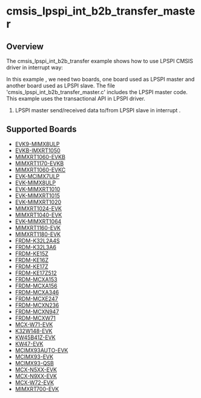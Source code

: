 # cmsis_lpspi_int_b2b_transfer_master

## Overview
The cmsis_lpspi_int_b2b_transfer example shows how to use LPSPI CMSIS driver in interrupt way:

In this example , we need two boards, one board used as LPSPI master and another board used as LPSPI slave.
The file 'cmsis_lpspi_int_b2b_transfer_master.c' includes the LPSPI master code.
This example uses the transactional API in LPSPI driver.

1. LPSPI master send/received data to/from LPSPI slave in interrupt .

## Supported Boards
- [EVK9-MIMX8ULP](../../../../_boards/evk9mimx8ulp/cmsis_driver_examples/lpspi/int_b2b_transfer/master/example_board_readme.md)
- [EVKB-IMXRT1050](../../../../_boards/evkbimxrt1050/cmsis_driver_examples/lpspi/int_b2b_transfer/master/example_board_readme.md)
- [MIMXRT1060-EVKB](../../../../_boards/evkbmimxrt1060/cmsis_driver_examples/lpspi/int_b2b_transfer/master/example_board_readme.md)
- [MIMXRT1170-EVKB](../../../../_boards/evkbmimxrt1170/cmsis_driver_examples/lpspi/int_b2b_transfer/master/example_board_readme.md)
- [MIMXRT1060-EVKC](../../../../_boards/evkcmimxrt1060/cmsis_driver_examples/lpspi/int_b2b_transfer/master/example_board_readme.md)
- [EVK-MCIMX7ULP](../../../../_boards/evkmcimx7ulp/cmsis_driver_examples/lpspi/int_b2b_transfer/master/example_board_readme.md)
- [EVK-MIMX8ULP](../../../../_boards/evkmimx8ulp/cmsis_driver_examples/lpspi/int_b2b_transfer/master/example_board_readme.md)
- [EVK-MIMXRT1010](../../../../_boards/evkmimxrt1010/cmsis_driver_examples/lpspi/int_b2b_transfer/master/example_board_readme.md)
- [EVK-MIMXRT1015](../../../../_boards/evkmimxrt1015/cmsis_driver_examples/lpspi/int_b2b_transfer/master/example_board_readme.md)
- [EVK-MIMXRT1020](../../../../_boards/evkmimxrt1020/cmsis_driver_examples/lpspi/int_b2b_transfer/master/example_board_readme.md)
- [MIMXRT1024-EVK](../../../../_boards/evkmimxrt1024/cmsis_driver_examples/lpspi/int_b2b_transfer/master/example_board_readme.md)
- [MIMXRT1040-EVK](../../../../_boards/evkmimxrt1040/cmsis_driver_examples/lpspi/int_b2b_transfer/master/example_board_readme.md)
- [EVK-MIMXRT1064](../../../../_boards/evkmimxrt1064/cmsis_driver_examples/lpspi/int_b2b_transfer/master/example_board_readme.md)
- [MIMXRT1160-EVK](../../../../_boards/evkmimxrt1160/cmsis_driver_examples/lpspi/int_b2b_transfer/master/example_board_readme.md)
- [MIMXRT1180-EVK](../../../../_boards/evkmimxrt1180/cmsis_driver_examples/lpspi/int_b2b_transfer/master/example_board_readme.md)
- [FRDM-K32L2A4S](../../../../_boards/frdmk32l2a4s/cmsis_driver_examples/lpspi/int_b2b_transfer/master/example_board_readme.md)
- [FRDM-K32L3A6](../../../../_boards/frdmk32l3a6/cmsis_driver_examples/lpspi/int_b2b_transfer/master/example_board_readme.md)
- [FRDM-KE15Z](../../../../_boards/frdmke15z/cmsis_driver_examples/lpspi/int_b2b_transfer/master/example_board_readme.md)
- [FRDM-KE16Z](../../../../_boards/frdmke16z/cmsis_driver_examples/lpspi/int_b2b_transfer/master/example_board_readme.md)
- [FRDM-KE17Z](../../../../_boards/frdmke17z/cmsis_driver_examples/lpspi/int_b2b_transfer/master/example_board_readme.md)
- [FRDM-KE17Z512](../../../../_boards/frdmke17z512/cmsis_driver_examples/lpspi/int_b2b_transfer/master/example_board_readme.md)
- [FRDM-MCXA153](../../../../_boards/frdmmcxa153/cmsis_driver_examples/lpspi/int_b2b_transfer/master/example_board_readme.md)
- [FRDM-MCXA156](../../../../_boards/frdmmcxa156/cmsis_driver_examples/lpspi/int_b2b_transfer/master/example_board_readme.md)
- [FRDM-MCXA346](../../../../_boards/frdmmcxa346/cmsis_driver_examples/lpspi/int_b2b_transfer/master/example_board_readme.md)
- [FRDM-MCXE247](../../../../_boards/frdmmcxe247/cmsis_driver_examples/lpspi/int_b2b_transfer/master/example_board_readme.md)
- [FRDM-MCXN236](../../../../_boards/frdmmcxn236/cmsis_driver_examples/lpspi/int_b2b_transfer/master/example_board_readme.md)
- [FRDM-MCXN947](../../../../_boards/frdmmcxn947/cmsis_driver_examples/lpspi/int_b2b_transfer/master/example_board_readme.md)
- [FRDM-MCXW71](../../../../_boards/frdmmcxw71/cmsis_driver_examples/lpspi/int_b2b_transfer/master/example_board_readme.md)
- [MCX-W71-EVK](../../../../_boards/mcxw71evk/cmsis_driver_examples/lpspi/int_b2b_transfer/master/example_board_readme.md)
- [K32W148-EVK](../../../../_boards/k32w148evk/cmsis_driver_examples/lpspi/int_b2b_transfer/master/example_board_readme.md)
- [KW45B41Z-EVK](../../../../_boards/kw45b41zevk/cmsis_driver_examples/lpspi/int_b2b_transfer/master/example_board_readme.md)
- [KW47-EVK](../../../../_boards/kw47evk/cmsis_driver_examples/lpspi/int_b2b_transfer/master/example_board_readme.md)
- [MCIMX93AUTO-EVK](../../../../_boards/mcimx93autoevk/cmsis_driver_examples/lpspi/int_b2b_transfer/master/example_board_readme.md)
- [MCIMX93-EVK](../../../../_boards/mcimx93evk/cmsis_driver_examples/lpspi/int_b2b_transfer/master/example_board_readme.md)
- [MCIMX93-QSB](../../../../_boards/mcimx93qsb/cmsis_driver_examples/lpspi/int_b2b_transfer/master/example_board_readme.md)
- [MCX-N5XX-EVK](../../../../_boards/mcxn5xxevk/cmsis_driver_examples/lpspi/int_b2b_transfer/master/example_board_readme.md)
- [MCX-N9XX-EVK](../../../../_boards/mcxn9xxevk/cmsis_driver_examples/lpspi/int_b2b_transfer/master/example_board_readme.md)
- [MCX-W72-EVK](../../../../_boards/mcxw72evk/cmsis_driver_examples/lpspi/int_b2b_transfer/master/example_board_readme.md)
- [MIMXRT700-EVK](../../../../_boards/mimxrt700evk/cmsis_driver_examples/lpspi/int_b2b_transfer/master/example_board_readme.md)
